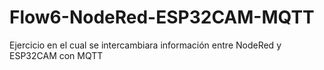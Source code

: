 # Flow6-NodeRed-ESP32CAM-MQTT
Ejercicio en el cual se intercambiara información entre NodeRed y ESP32CAM con MQTT
